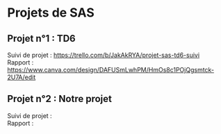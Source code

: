 # Projets de SAS
## Projet n°1 : TD6
Suivi de projet : https://trello.com/b/JakAkRYA/projet-sas-td6-suivi  
Rapport : https://www.canva.com/design/DAFUSmLwhPM/HmOs8c1POjQgsmtck-2U7A/edit    
## Projet n°2 : Notre projet
Suivi de projet :  
Rapport :  
